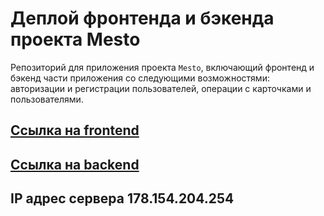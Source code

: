 # Деплой фронтенда и бэкенда проекта Mesto
Репозиторий для приложения проекта `Mesto`, включающий фронтенд и бэкенд части приложения со следующими возможностями: авторизации и регистрации пользователей, операции с карточками и пользователями.


## [Ссылка на frontend](https://domain.emilbahshiev.nomoredomains.club)

## [Ссылка на backend](https://api.domainname.emil.nomoredomains.club)

## IP адрес сервера 178.154.204.254